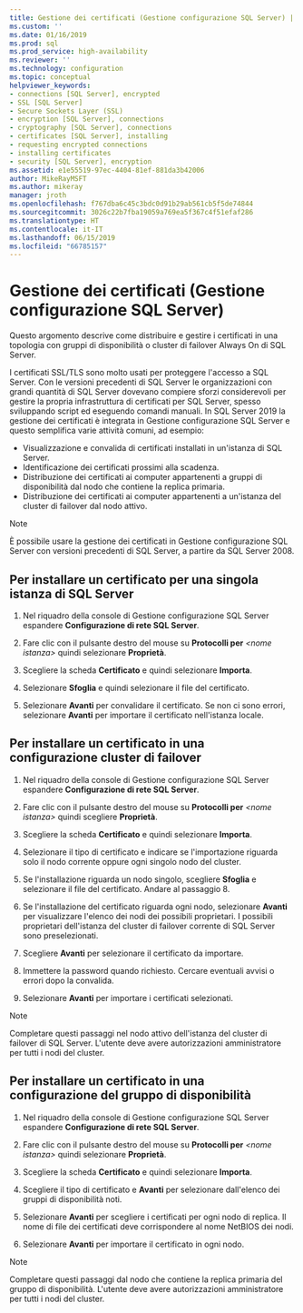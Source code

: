 ```yaml
---
title: Gestione dei certificati (Gestione configurazione SQL Server) | Microsoft Docs
ms.custom: ''
ms.date: 01/16/2019
ms.prod: sql
ms.prod_service: high-availability
ms.reviewer: ''
ms.technology: configuration
ms.topic: conceptual
helpviewer_keywords:
- connections [SQL Server], encrypted
- SSL [SQL Server]
- Secure Sockets Layer (SSL)
- encryption [SQL Server], connections
- cryptography [SQL Server], connections
- certificates [SQL Server], installing
- requesting encrypted connections
- installing certificates
- security [SQL Server], encryption
ms.assetid: e1e55519-97ec-4404-81ef-881da3b42006
author: MikeRayMSFT
ms.author: mikeray
manager: jroth
ms.openlocfilehash: f767dba6c45c3bdc0d91b29ab561cb5f5de74844
ms.sourcegitcommit: 3026c22b7fba19059a769ea5f367c4f51efaf286
ms.translationtype: HT
ms.contentlocale: it-IT
ms.lasthandoff: 06/15/2019
ms.locfileid: "66785157"
---
```

# <a name="certificate-management-sql-server-configuration-manager"></a>Gestione dei certificati (Gestione configurazione SQL Server)

Questo argomento descrive come distribuire e gestire i certificati in una topologia con gruppi di disponibilità o cluster di failover Always On di SQL Server.

I certificati SSL/TLS sono molto usati per proteggere l'accesso a SQL Server. Con le versioni precedenti di SQL Server le organizzazioni con grandi quantità di SQL Server dovevano compiere sforzi considerevoli per gestire la propria infrastruttura di certificati per SQL Server, spesso sviluppando script ed eseguendo comandi manuali. In SQL Server 2019 la gestione dei certificati è integrata in Gestione configurazione SQL Server e questo semplifica varie attività comuni, ad esempio: 

* Visualizzazione e convalida di certificati installati in un'istanza di SQL Server. 
* Identificazione dei certificati prossimi alla scadenza. 
* Distribuzione dei certificati ai computer appartenenti a gruppi di disponibilità dal nodo che contiene la replica primaria. 
* Distribuzione dei certificati ai computer appartenenti a un'istanza del cluster di failover dal nodo attivo.

> [!NOTE]
> È possibile usare la gestione dei certificati in Gestione configurazione SQL Server con versioni precedenti di SQL Server, a partire da SQL Server 2008.

##  <a name="provision-single-server-cert"></a> Per installare un certificato per una singola istanza di SQL Server  
  
1. Nel riquadro della console di Gestione configurazione SQL Server espandere **Configurazione di rete SQL Server**.  
  
2. Fare clic con il pulsante destro del mouse su **Protocolli per** *&lt;nome istanza&gt;* quindi selezionare **Proprietà**.  
  
3. Scegliere la scheda **Certificato** e quindi selezionare **Importa**.  
  
4. Selezionare **Sfoglia** e quindi selezionare il file del certificato.  
  
5. Selezionare **Avanti** per convalidare il certificato. Se non ci sono errori, selezionare **Avanti** per importare il certificato nell'istanza locale.  
  
 
##  <a name="provision-failover-cluster-cert"></a> Per installare un certificato in una configurazione cluster di failover  
  
1. Nel riquadro della console di Gestione configurazione SQL Server espandere **Configurazione di rete SQL Server**.
  
2. Fare clic con il pulsante destro del mouse su **Protocolli per** *&lt;nome istanza&gt;* quindi scegliere **Proprietà**. 

3. Scegliere la scheda **Certificato** e quindi selezionare **Importa**.

4. Selezionare il tipo di certificato e indicare se l'importazione riguarda solo il nodo corrente oppure ogni singolo nodo del cluster.

5. Se l'installazione riguarda un nodo singolo, scegliere **Sfoglia** e selezionare il file del certificato. Andare al passaggio 8.

6. Se l'installazione del certificato riguarda ogni nodo, selezionare **Avanti** per visualizzare l'elenco dei nodi dei possibili proprietari. I possibili proprietari dell'istanza del cluster di failover corrente di SQL Server sono preselezionati.

7. Scegliere **Avanti** per selezionare il certificato da importare.

8. Immettere la password quando richiesto. Cercare eventuali avvisi o errori dopo la convalida.

9. Selezionare **Avanti** per importare i certificati selezionati.

> [!NOTE]
> Completare questi passaggi nel nodo attivo dell'istanza del cluster di failover di SQL Server. L'utente deve avere autorizzazioni amministratore per tutti i nodi del cluster.

##  <a name="provision-availability-group-cert"></a>Per installare un certificato in una configurazione del gruppo di disponibilità  
  
1. Nel riquadro della console di Gestione configurazione SQL Server espandere **Configurazione di rete SQL Server**.
  
2. Fare clic con il pulsante destro del mouse su **Protocolli per** *&lt;nome istanza&gt;* quindi selezionare **Proprietà**.  
  
3. Scegliere la scheda **Certificato** e quindi selezionare **Importa**.  
  
4. Scegliere il tipo di certificato e **Avanti** per selezionare dall'elenco dei gruppi di disponibilità noti.  

5. Selezionare **Avanti** per scegliere i certificati per ogni nodo di replica. Il nome di file dei certificati deve corrispondere al nome NetBIOS dei nodi.

6. Selezionare **Avanti** per importare il certificato in ogni nodo.


> [!NOTE]
> Completare questi passaggi dal nodo che contiene la replica primaria del gruppo di disponibilità. L'utente deve avere autorizzazioni amministratore per tutti i nodi del cluster.

